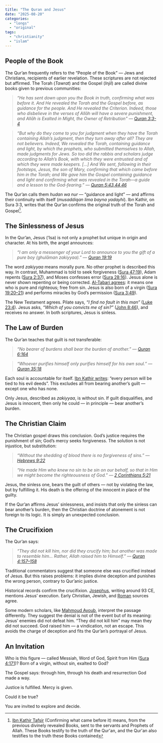 ```yaml
---
title: "The Quran and Jesus"
date: "2025-08-20"
categories:
  - "longs"
  - "original"
tags:
  - "christianity"
  - "islam"
---
```


## People of the Book

The Qur’an frequently refers to the “People of the Book” — Jews and Christians, recipients of earlier revelation. These scriptures are not rejected but affirmed. The Torah (_Tawrat_) and the Gospel (_Injil_) are called divine books given to previous communities:

> _“He has sent down upon you the Book in truth, confirming what was before it. And He revealed the Torah and the Gospel before, as guidance for the people. And He revealed the Criterion. Indeed, those who disbelieve in the verses of Allāh will have a severe punishment, and Allāh is Exalted in Might, the Owner of Retribution"_
> — <cite>[Quran 3:3-4](https://quran.com/3/3-4)</cite>

> _“But why do they come to you for judgment when they have the Torah containing Allah’s judgment, then they turn away after all? They are not believers. Indeed, We revealed the Torah, containing guidance and light, by which the prophets, who submitted themselves to Allah, made judgments for Jews. So too did the rabbis and scholars judge according to Allah’s Book, with which they were entrusted and of which they were made keepers. [...] And We sent, following in their footsteps, Jesus, the son of Mary, confirming that which came before him in the Torah; and We gave him the Gospel containing guidance and light and confirming what was revealed in the Torah—a guide and a lesson to the God-fearing.”_
> — <cite>[Quran 5:43,44,46](https://quran.com/5/44-46)</cite>

The Qur’an calls them _hudan wa nur_ — “guidance and light” — and affirms their continuity with itself (_musaddiqan lima bayna yadayhi_). Ibn Kathir, on Sura 3:3, writes that the Qur’an confirms the original truth of the Torah and Gospel[^1].

[^1]: [Ibn Kathir Tafsir](http://m.qtafsir.com/Surah-Aal-e-Imran/Chapter-3) (Confirming what came before it) means, from the previous divinely revealed Books, sent to the servants and Prophets of Allah. These Books testify to the truth of the Qur'an, and the Qur'an also testifies to the truth these Books contained

## The Sinlessness of Jesus

In the Qur’an, Jesus (‘Isa) is not only a prophet but unique in origin and character. At his birth, the angel announces:

> _“I am only a messenger of your Lord to announce to you the gift of a pure boy (_ghulāman zakiyyaa_).”_
> — <cite>[Quran 19:19](https://quran.com/19%3A19)</cite>

The word _zakiyyaa_ means morally pure. No other prophet is described this way. In contrast, Muhammad is told to seek forgiveness ([Sura 47:19](https://quran.com/47:19)), Adam repents ([Sura 2:37](https://quran.com/2:37)), and Moses confesses error ([Sura 28:16](https://quran.com/28:16)). Jesus alone is never shown repenting or being corrected. [Al-Tabari agrees](https://e-quran.com/pages/tafseer/tabary/19/19.html): it means one who is pure and righteous; free from sin. Jesus is also born of a virgin ([Sura 19:20–21](https://quran.com/19/20-21)) and performs miracles by God’s permission ([Sura 3:49](https://quran.com/3:49)).

The New Testament agrees. Pilate says, _“I find no fault in this man”_ ([Luke 23:4](https://www.biblegateway.com/passage/?search=Luke+23%3A4&version=NIV)). Jesus asks, _“Which of you convicts me of sin?”_ ([John 8:46](https://www.biblegateway.com/passage/?search=John+8%3A46&version=NIV)), and receives no answer. In both scriptures, Jesus is sinless.

## The Law of Burden

The Qur’an teaches that guilt is not transferable:

> _“No bearer of burdens shall bear the burden of another.”_
> — <cite>[Quran 6:164](https://quran.com/6:164)</cite>

> _“Whoever purifies himself only purifies himself for his own soul.”_
> — <cite>[Quran 35:18](https://quran.com/35:18)</cite>

Each soul is accountable for itself. [Ibn Kathir writes](http://m.qtafsir.com/Surah-Al-Anaam/Every-Person-Carries-His-Own-B---): “every person will be tied to his evil deeds”. This excludes all from bearing another’s guilt — except one who has none.

Only Jesus, described as _zakiyyaa_, is without sin. If guilt disqualifies, and Jesus is innocent, then only he could — in principle — bear another’s burden.

## The Christian Claim

The Christian gospel draws this conclusion. God’s justice requires the punishment of sin; God’s mercy seeks forgiveness. The solution is not injustice, but substitution:

> _“Without the shedding of blood there is no forgiveness of sins.”_
> — <cite>[Hebrews 9:22](https://www.biblegateway.com/passage/?search=Hebrews+9%3A22&version=NIV)</cite>

> _“He made Him who knew no sin to be sin on our behalf, so that in Him we might become the righteousness of God.”_
> — <cite>[2 Corinthians 5:21](https://www.biblegateway.com/passage/?search=2+Corinthians+5%3A21&version=NIV)</cite>

Jesus, the sinless one, bears the guilt of others — not by violating the law, but by fulfilling it. His death is the offering of the innocent in place of the guilty.

If the Qur’an affirms Jesus’ sinlessness, and insists that only the sinless can bear another’s burden, then the Christian doctrine of atonement is not foreign to its logic. It is simply an unexpected conclusion.

## The Crucifixion

The Qur’an says:

> _“They did not kill him, nor did they crucify him; but another was made to resemble him... Rather, Allah raised him to Himself.”_
> — <cite>[Quran 4:157–158](https://quran.com/4/157-158)</cite>

Traditional commentators suggest that someone else was crucified instead of Jesus. But this raises problems: it implies divine deception and punishes the wrong person, contrary to Qur’anic justice.

Historical records confirm the crucifixion. [Josephus](https://en.wikipedia.org/wiki/Josephus_on_Jesus), writing around 93 CE, mentions Jesus’ execution. Early Christian, Jewish, and [Roman](https://en.wikipedia.org/wiki/Tacitus_on_Jesus) sources agree.

Some modern scholars, like [Mahmoud Ayoub](http://religionatthemargins.com/2011/07/never-say-die-the-death-of-jesus-in-the-quran/), interpret the passage differently. They suggest the denial is not of the event but of its meaning: Jesus’ enemies did not defeat him. “They did not kill him” may mean they did not succeed. God raised him — a vindication, not an escape. This avoids the charge of deception and fits the Qur’an’s portrayal of Jesus.

## An Invitation

Who is this figure — called Messiah, Word of God, Spirit from Him ([Sura 4:171](https://quran.com/4:171))? Born of a virgin, without sin, exalted to God?

The Gospel says: through him, through his death and resurrection God made a way.

Justice is fulfilled. Mercy is given.

Could it be true?

You are invited to explore and decide.
